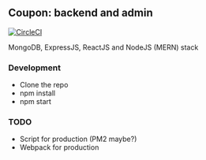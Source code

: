 ## Coupon: backend and admin

[![CircleCI](https://circleci.com/gh/fabricioflores/express-react-webpack.svg?style=svg)](https://circleci.com/gh/fabricioflores/express-react-webpack)

MongoDB, ExpressJS, ReactJS and NodeJS (MERN) stack


### Development

- Clone the repo
- npm install
- npm start


### TODO

- Script for production (PM2 maybe?)
- Webpack for production

